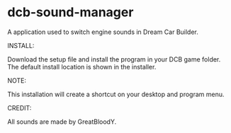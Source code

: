 # dcb-sound-manager
A application used to switch engine sounds in Dream Car Builder.

INSTALL:

Download the setup file and install the program in your DCB game folder. The default install location is shown in the installer. 

NOTE:

This installation will create a shortcut on your desktop and  program menu.

CREDIT:

All sounds are made by GreatBloodY.
